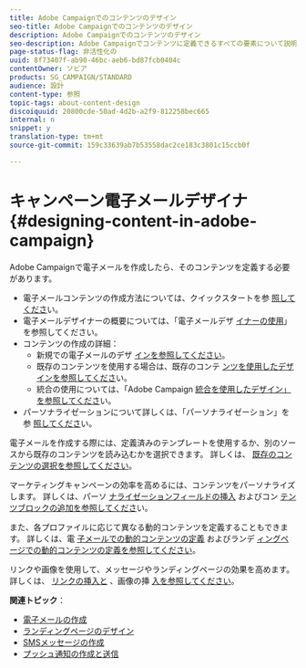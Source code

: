 ```yaml
---
title: Adobe Campaignでのコンテンツのデザイン
seo-title: Adobe Campaignでのコンテンツのデザイン
description: Adobe Campaignでのコンテンツのデザイン
seo-description: Adobe Campaignでコンテンツに定義できるすべての要素について説明します。
page-status-flag: 非活性化の
uuid: 8f73407f-ab90-46bc-aeb6-bd87fcb0404c
contentOwner: ソビア
products: SG_CAMPAIGN/STANDARD
audience: 設計
content-type: 参照
topic-tags: about-content-design
discoiquuid: 20800cde-50ad-4d2b-a2f9-812258bec665
internal: n
snippet: y
translation-type: tm+mt
source-git-commit: 159c33639ab7b53558dac2ce183c3801c15ccb0f

---
```



# キャンペーン電子メールデザイナ{#designing-content-in-adobe-campaign}

Adobe Campaignで電子メールを作成したら、そのコンテンツを定義する必要があります。

<!--The Email Designer has more features than the Legacy Editor and is backward compatible.-->

* 電子メールコンテンツの作成方法については、クイックスタートを参 [照してくださ](../../designing/using/quick-start.md)い。
* 電子メールデザイナーの概要については、「電子メールデザ [イナーの使用](../../designing/using/overview.md)」を参照してください。
* コンテンツの作成の詳細：
   * 新規での電子メールのデザ [インを参照してください](../../designing/using/designing-from-scratch.md)。
   * 既存のコンテンツを使用する場合は、既存のコンテ [ンツを使用したデザインを参照してくださ](../../designing/using/using-existing-content.md)い。
   * 統合の使用については、「Adobe Campaign [統合を使用したデザイン」を参照してくださ](../../designing/using/using-integrations.md)い。
* パーソナライゼーションについて詳しくは、「パーソナライゼーション」を参 [照してくださ](../../designing/using/personalization.md)い。

電子メールを作成する際には、定義済みのテンプレートを使用するか、別のソースから既存のコンテンツを読み込むかを選択できます。 詳しくは、 [既存のコンテンツの選択を参照してください](../../designing/using/using-existing-content.md#selecting-an-existing-content)。

マーケティングキャンペーンの効率を高めるには、コンテンツをパーソナライズします。 詳しくは、パーソ [ナライゼーションフィールドの挿入](../../designing/using/personalization.md#inserting-a-personalization-field) およびコン [テンツブロックの追加を参照してくださ](../../designing/using/personalization.md#adding-a-content-block)い。

また、各プロファイルに応じて異なる動的コンテンツを定義することもできます。 詳しくは、電 [子メールでの動的コンテンツの定義](../../designing/using/personalization.md#defining-dynamic-content-in-an-email) およびランデ [ィングページでの動的コンテンツの定義を参照してください](../../channels/using/designing-a-landing-page.md#defining-dynamic-content-in-a-landing-page)。

リンクや画像を使用して、メッセージやランディングページの効果を高めます。 詳しくは、 [リンクの挿入と](../../designing/using/links.md#inserting-a-link) 、画像の挿 [入を参照してください](../../designing/using/images.md#inserting-images)。

**関連トピック**：

* [電子メールの作成](../../channels/using/creating-an-email.md)
* [ランディングページのデザイン](../../channels/using/designing-a-landing-page.md)
* [SMSメッセージの作成](../../channels/using/creating-an-sms-message.md)
* [プッシュ通知の作成と送信](../../channels/using/preparing-and-sending-a-push-notification.md)
